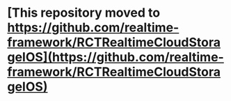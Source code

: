 # [This repository moved to https://github.com/realtime-framework/RCTRealtimeCloudStorageIOS](https://github.com/realtime-framework/RCTRealtimeCloudStorageIOS)